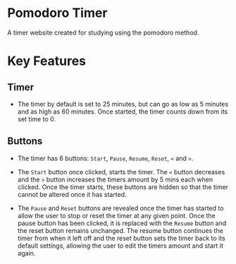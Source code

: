 # Pomodoro Timer

A timer website created for studying using the pomodoro method.

# Key Features

## Timer

- The timer by default is set to 25 minutes, but can go as low as 5 minutes and as high as 60 minutes. Once started, the timer counts down from its set time to 0.

## Buttons

- The timer has 6 buttons: `Start`, `Pause`, `Resume`, `Reset`, `<` and `>`.

- The `Start` button once clicked, starts the timer. The `<` button decreases and the `>` button increases the timers amount by 5 mins each when clicked. Once the timer starts, these buttons are hidden so that the timer cannot be altered once it has started.

- The `Pause` and `Reset` buttons are revealed once the timer has started to allow the user to stop or reset the timer at any given point. Once the pause button has been clicked, it is replaced with the `Resume` button and the reset button remains unchanged. The resume button continues the timer from when it left off and the reset button sets the timer back to its default settings, allowing the user to edit the timers amount and start it again.
